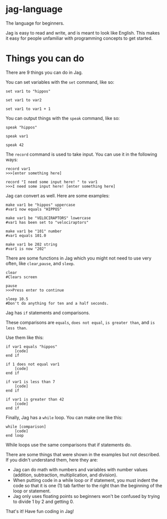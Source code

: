 jag-language
============

The language for beginners.

Jag is easy to read and write, and is meant to look like English. 
This makes it easy for people unfamiliar with programming concepts to get started.


Things you can do
=================

There are 9 things you can do in Jag.

You can set variables with the `set` command, like so:

```
set var1 to "hippos"
```

```
set var1 to var2
```

```
set var1 to var1 + 1
```

You can output things with the `speak` command, like so:

```
speak "hippos"
```

```
speak var1
```

```
speak 42
```

The `record` command is used to take input. You can use it in the following ways:

```
record var1
>>>[enter something here]
```

```
record "I need some input here! " to var1
>>>I need some input here! [enter something here]
```

Jag can convert as well. Here are some examples:

```
make var1 be "hippos" uppercase
#var1 now equals "HIPPOS"
```

```
make var1 be "VELOCIRAPTORS" lowercase
#var1 has been set to "velociraptors"
```

```
make var1 be "101" number
#var1 equals 101.0
```

```
make var1 be 202 string
#var1 is now "202"
```

There are some functions in Jag which you might not need to use very often, like `clear`,`pause`, and `sleep`. 

```
clear
#Clears screen
```

```
pause
>>>Press enter to continue 
```

```
sleep 10.5
#Don't do anything for ten and a half seconds.
```

Jag has `if` statements and comparisons.  

These comparisons are `equals`, `does not equal`, `is greater than`, and `is less than`.

Use them like this:

```
if var1 equals "hippos"
	[code]
end if
```

```
if 1 does not equal var1
	[code]
end if
```

```
if var1 is less than 7
	[code]
end if
```

```
if var1 is greater than 42
	[code]
end if
```

Finally, Jag has a `while` loop. You can make one like this:

```
while [comparison]
	[code]
end loop
```

While loops use the same comparisons that if statements do.

There are some things that were shown in the examples but not described. If you didn't understand them, here they are:

* Jag can do math with numbers and variables with number values (addition, subtraction, multiplication, and division).
* When putting code in a while loop or if statement, you must indent the code so that it is one (1) tab farther to the right than the beginning of the loop or statement.
* Jag only uses floating points so beginners won't be confused by trying to divide 1 by 2 and getting 0.


That's it! Have fun coding in Jag!
